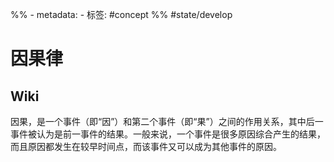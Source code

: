 %% - metadata:
	- 标签: #concept %% #state/develop
# 因果律

## Wiki
因果，是一个事件（即“因”）和第二个事件（即“果”）之间的作用关系，其中后一事件被认为是前一事件的结果。一般来说，一个事件是很多原因综合产生的结果，而且原因都发生在较早时间点，而该事件又可以成为其他事件的原因。